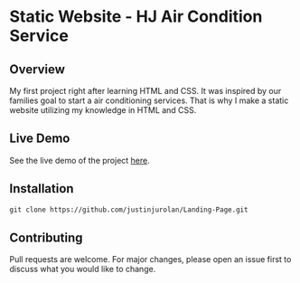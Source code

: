 # Static Website - HJ Air Condition Service



## Overview

My first project right after learning HTML and CSS. It was inspired by our families goal to start a air conditioning services. That is why I make a static website utilizing my knowledge in HTML and  CSS. 

## Live Demo
See the live demo of the project [here](https://justinjurolan.github.io/Landing-Page/).

## Installation
```diff
git clone https://github.com/justinjurolan/Landing-Page.git
```
## Contributing
Pull requests are welcome. For major changes, please open an issue first to discuss what you would like to change.

